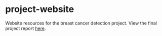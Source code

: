 # project-website
Website resources for the breast cancer detection project.
View the final project report [here](https://cs7641-group-5-summer-2023.github.io/project-website).
